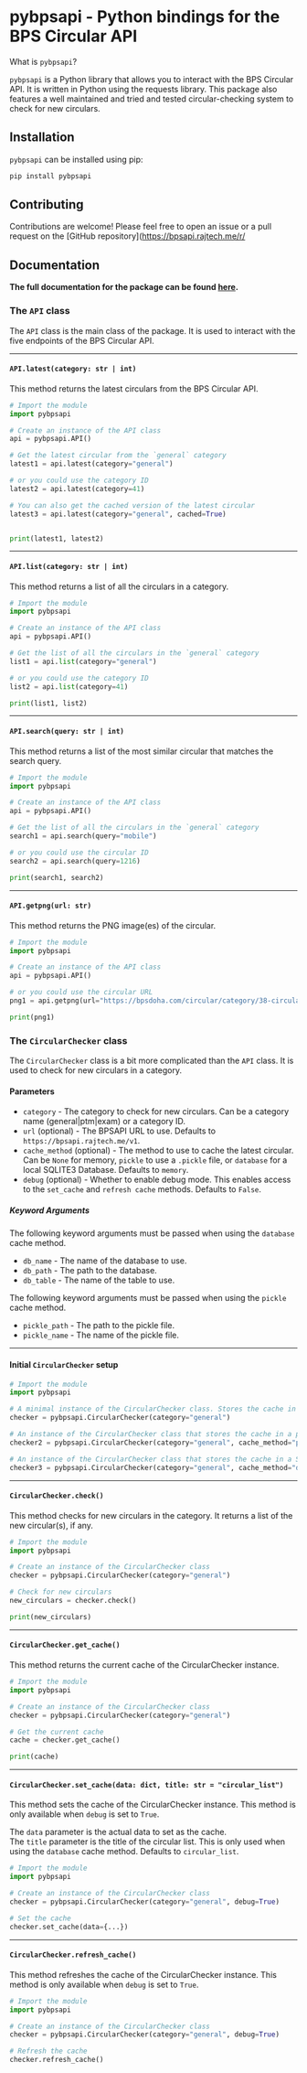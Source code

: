 # pybpsapi - Python bindings for the BPS Circular API

What is `pybpsapi`?

`pybpsapi` is a Python library that allows you to interact with the BPS Circular API. It is written in Python using the requests library.
This package also features a well maintained and tried and tested circular-checking system to check for new circulars.

## Installation

`pybpsapi` can be installed using pip:

```bash
pip install pybpsapi
```

## Contributing

Contributions are welcome! Please feel free to open an issue or a pull request on the [GitHub repository](https://bpsapi.rajtech.me/r/


## Documentation

**The full documentation for the package can be found [here](https://bpsapi.rajtech.me/docs/category/python-package).**

### The `API` class

The `API` class is the main class of the package. It is used to interact with the five endpoints of the BPS Circular API.

---

#### `API.latest(category: str | int)` 

This method returns the latest circulars from the BPS Circular API.

```python
# Import the module
import pybpsapi

# Create an instance of the API class
api = pybpsapi.API()

# Get the latest circular from the `general` category
latest1 = api.latest(category="general")

# or you could use the category ID
latest2 = api.latest(category=41)

# You can also get the cached version of the latest circular
latest3 = api.latest(category="general", cached=True)


print(latest1, latest2)
```

---

#### `API.list(category: str | int)`

This method returns a list of all the circulars in a category.

```python
# Import the module
import pybpsapi

# Create an instance of the API class
api = pybpsapi.API()

# Get the list of all the circulars in the `general` category
list1 = api.list(category="general")

# or you could use the category ID
list2 = api.list(category=41)

print(list1, list2)
```

---

#### `API.search(query: str | int)`

This method returns a list of the most similar circular that matches the search query.

```python
# Import the module
import pybpsapi

# Create an instance of the API class
api = pybpsapi.API()

# Get the list of all the circulars in the `general` category
search1 = api.search(query="mobile")

# or you could use the circular ID
search2 = api.search(query=1216)

print(search1, search2)
```

---

#### `API.getpng(url: str)`
This method returns the PNG image(es) of the circular.

```python
# Import the module
import pybpsapi

# Create an instance of the API class
api = pybpsapi.API()

# or you could use the circular URL
png1 = api.getpng(url="https://bpsdoha.com/circular/category/38-circular-ay-2022-23?download=1215")

print(png1)
```

### The `CircularChecker` class

The `CircularChecker` class is a bit more complicated than the `API` class. It is used to check for new circulars in a category.

#### Parameters

- `category` - The category to check for new circulars. Can be a category name (general|ptm|exam) or a category ID.
- `url` (optional) - The BPSAPI URL to use. Defaults to `https://bpsapi.rajtech.me/v1`.
- `cache_method` (optional) - The method to use to cache the latest circular. Can be `None` for memory, `pickle` to use a `.pickle` file, or `database` for a local SQLITE3 Database. Defaults to `memory`.
- `debug` (optional) - Whether to enable debug mode. This enables access to the `set_cache` and `refresh cache` methods. Defaults to `False`.

##### Keyword Arguments


The following keyword arguments must be passed when using the `database` cache method.
- `db_name` - The name of the database to use. 
- `db_path` - The path to the database. 
- `db_table` - The name of the table to use. 

The following keyword arguments must be passed when using the `pickle` cache method.
- `pickle_path` - The path to the pickle file.
- `pickle_name` - The name of the pickle file.


---


#### Initial `CircularChecker` setup

```python
# Import the module
import pybpsapi

# A minimal instance of the CircularChecker class. Stores the cache in memory.
checker = pybpsapi.CircularChecker(category="general")

# An instance of the CircularChecker class that stores the cache in a pickle file.
checker2 = pybpsapi.CircularChecker(category="general", cache_method="pickle", pickle_path=".", pickle_name="cache.pickle")

# An instance of the CircularChecker class that stores the cache in a SQLITE3 database. The database must be created before using this, but the table will be created automatically.
checker3 = pybpsapi.CircularChecker(category="general", cache_method="database", db_name="cache.db", db_path=".", db_table="cache")
```

---

#### `CircularChecker.check()`

This method checks for new circulars in the category. It returns a list of the new circular(s), if any.

```python
# Import the module
import pybpsapi

# Create an instance of the CircularChecker class
checker = pybpsapi.CircularChecker(category="general")

# Check for new circulars
new_circulars = checker.check()

print(new_circulars)
```

---


#### `CircularChecker.get_cache()`

This method returns the current cache of the CircularChecker instance.

```python
# Import the module
import pybpsapi

# Create an instance of the CircularChecker class
checker = pybpsapi.CircularChecker(category="general")

# Get the current cache
cache = checker.get_cache()

print(cache)
```

---

#### `CircularChecker.set_cache(data: dict, title: str = "circular_list")`

This method sets the cache of the CircularChecker instance. This method is only available when `debug` is set to `True`.

The `data` parameter is the actual data to set as the cache.   
The `title` parameter is the title of the circular list. This is only used when using the `database` cache method. Defaults to `circular_list`.


```python
# Import the module
import pybpsapi

# Create an instance of the CircularChecker class
checker = pybpsapi.CircularChecker(category="general", debug=True)

# Set the cache
checker.set_cache(data={...})
```

---

#### `CircularChecker.refresh_cache()`

This method refreshes the cache of the CircularChecker instance. This method is only available when `debug` is set to `True`.

```python
# Import the module
import pybpsapi

# Create an instance of the CircularChecker class
checker = pybpsapi.CircularChecker(category="general", debug=True)

# Refresh the cache
checker.refresh_cache()
```



